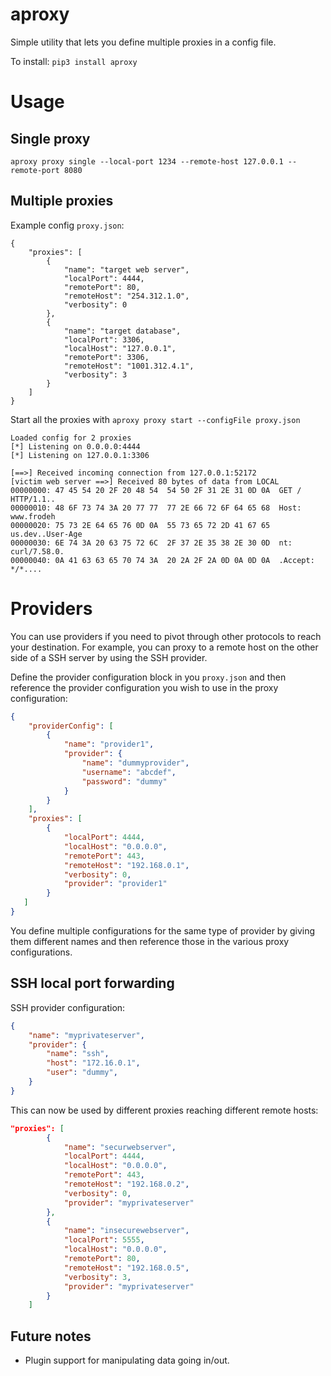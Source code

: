 # aproxy
Simple utility that lets you define multiple proxies in a config file.

To install: `pip3 install aproxy`

# Usage

## Single proxy

`aproxy proxy single --local-port 1234 --remote-host 127.0.0.1 --remote-port 8080`

## Multiple proxies

Example config `proxy.json`:

```
{
    "proxies": [
        {
            "name": "target web server",
            "localPort": 4444,
            "remotePort": 80,
            "remoteHost": "254.312.1.0",
            "verbosity": 0
        },
        {
            "name": "target database",
            "localPort": 3306,
            "localHost": "127.0.0.1",
            "remotePort": 3306,
            "remoteHost": "1001.312.4.1",
            "verbosity": 3
        }
    ]
}
```

Start all the proxies with `aproxy proxy start --configFile proxy.json`

```
Loaded config for 2 proxies
[*] Listening on 0.0.0.0:4444
[*] Listening on 127.0.0.1:3306

[==>] Received incoming connection from 127.0.0.1:52172
[victim web server ==>] Received 80 bytes of data from LOCAL
00000000: 47 45 54 20 2F 20 48 54  54 50 2F 31 2E 31 0D 0A  GET / HTTP/1.1..
00000010: 48 6F 73 74 3A 20 77 77  77 2E 66 72 6F 64 65 68  Host: www.frodeh
00000020: 75 73 2E 64 65 76 0D 0A  55 73 65 72 2D 41 67 65  us.dev..User-Age
00000030: 6E 74 3A 20 63 75 72 6C  2F 37 2E 35 38 2E 30 0D  nt: curl/7.58.0.
00000040: 0A 41 63 63 65 70 74 3A  20 2A 2F 2A 0D 0A 0D 0A  .Accept: */*....

```

# Providers

You can use providers if you need to pivot through other protocols to reach your destination.
For example, you can proxy to a remote host on the other side of a SSH server by using the SSH provider.

Define the provider configuration block in you `proxy.json` and then reference the provider configuration you wish to use in the proxy configuration:

```json
{
    "providerConfig": [
        {
            "name": "provider1",
            "provider": {
                "name": "dummyprovider",
                "username": "abcdef",
                "password": "dummy"
            }
        }
    ],
    "proxies": [
        {
            "localPort": 4444,
            "localHost": "0.0.0.0",
            "remotePort": 443,
            "remoteHost": "192.168.0.1",
            "verbosity": 0,
            "provider": "provider1"
        }
   ]
}
```

You define multiple configurations for the same type of provider by giving them different names and then reference those in the various proxy configurations.

## SSH local port forwarding

SSH provider configuration:

```json
{
    "name": "myprivateserver",
    "provider": {
        "name": "ssh",
        "host": "172.16.0.1",
        "user": "dummy",
    }
}
```

This can now be used by different proxies reaching different remote hosts:

```json
"proxies": [
        {
            "name": "securwebserver",
            "localPort": 4444,
            "localHost": "0.0.0.0",
            "remotePort": 443,
            "remoteHost": "192.168.0.2",
            "verbosity": 0,
            "provider": "myprivateserver"
        },
        {
            "name": "insecurewebserver",
            "localPort": 5555,
            "localHost": "0.0.0.0",
            "remotePort": 80,
            "remoteHost": "192.168.0.5",
            "verbosity": 3,
            "provider": "myprivateserver"
        }
    ]
```

## Future notes

- Plugin support for manipulating data going in/out.
